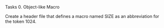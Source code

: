 Tasks
0. Object-like Macro

Create a header file that defines a macro named SIZE as an abbreviation for the token 1024.
